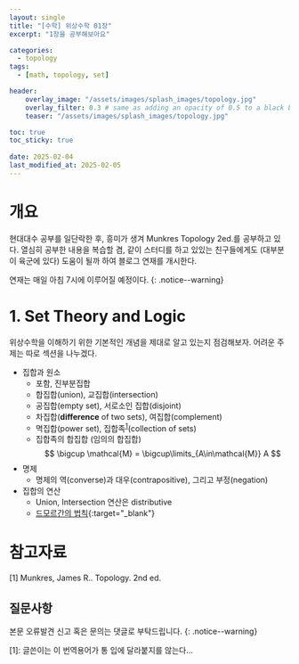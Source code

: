 ```yaml
---
layout: single
title: "[수학] 위상수학 01장"
excerpt: "1장을 공부해보아요"

categories:
  - topology
tags:
  - [math, topology, set]

header:
    overlay_image: "/assets/images/splash_images/topology.jpg"
    overlay_filter: 0.3 # same as adding an opacity of 0.5 to a black background
    teaser: "/assets/images/splash_images/topology.jpg"

toc: true
toc_sticky: true
 
date: 2025-02-04
last_modified_at: 2025-02-05
---
```



# 개요
현대대수 공부를 일단락한 후, 흥미가 생겨 Munkres Topology 2ed.를 공부하고 있다. 
열심히 공부한 내용을 복습할 겸, 같이 스터디를 하고 있있는 친구들에게도 (대부분이 육군에 있다) 도움이 될까 하여 블로그 연재를 개시한다.

연재는 매일 아침 7시에 이루어질 예정이다.
{: .notice--warning}

# 1. Set Theory and Logic
위상수학을 이해하기 위한 기본적인 개념을 제대로 알고 있는지 점검해보자. 어려운 주제는 따로 섹션을 나누겠다.

* 집합과 원소
  * 포함, 진부분집합
  * 합집합(union), 교집합(intersection)
  * 공집합(empty set), 서로소인 집합(disjoint)
  * 차집합(**difference** of two sets), 여집합(complement)
  * 멱집합(power set), 집합족<sup>[1](#footnote_1)</sup>(collection of sets)
  * 집합족의 합집합 (임의의 합집합)
  $$ \bigcup \mathcal{M} = \bigcup\limits_{A\in\mathcal{M}} A $$
* 명제
  * 명제의 역(converse)과 대우(contrapositive), 그리고 부정(negation)
* 집합의 연산
  * Union, Intersection 연산은 distributive
  * [드모르간의 법칙](https://en.wikipedia.org/wiki/De_Morgan%27s_laws){:target="_blank"}


# 참고자료
[1] Munkres, James R.. Topology. 2nd ed.
## 질문사항
본문 오류발견 신고 혹은 문의는 댓글로 부탁드립니다.
{: .notice--warning}

<a name="footnote_1">[1]</a>: 글쓴이는 이 번역용어가 통 입에 달라붙지를 않는다...